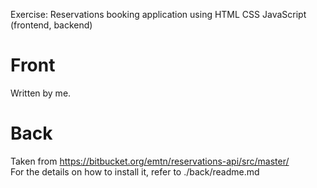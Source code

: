 Exercise: Reservations booking application using HTML CSS JavaScript (frontend, backend)

# Front

Written by me.

# Back

Taken from https://bitbucket.org/emtn/reservations-api/src/master/  
For the details on how to install it, refer to ./back/readme.md  
